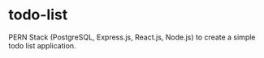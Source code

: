 # todo-list
PERN Stack (PostgreSQL, Express.js, React.js, Node.js) to create a simple todo list application.
